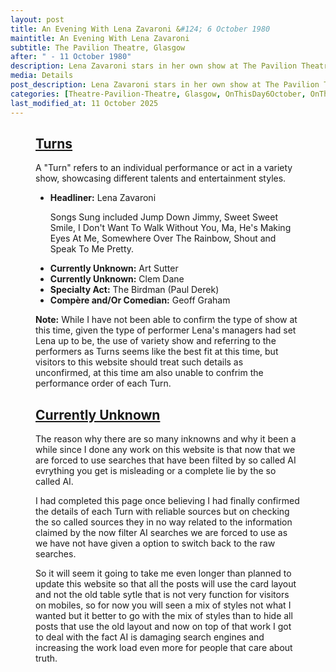 ```yaml
---
layout: post
title: An Evening With Lena Zavaroni &#124; 6 October 1980
maintitle: An Evening With Lena Zavaroni
subtitle: The Pavilion Theatre, Glasgow
after: " - 11 October 1980"
description: Lena Zavaroni stars in her own show at The Pavilion Theatre, Glasgow.
media: Details
post_description: Lena Zavaroni stars in her own show at The Pavilion Theatre, Glasgow.
categories: [Theatre-Pavilion-Theatre, Glasgow, OnThisDay6October, OnThisDay11October]
last_modified_at: 11 October 2025
---
```


<figure class="fig3">
<div class="CardLayout">
<div class="CardItem">
<h2 id="infobox1" class="infobox"><a href="#infobox1">Turns</a></h2>
<div class="CardItem split">
<p>A "Turn" refers to an individual performance or act in a variety show, showcasing different talents and entertainment styles.</p>
<ul>
<li>
<p><strong>Headliner:</strong> Lena Zavaroni</p>
<p>Songs Sung included Jump Down Jimmy, Sweet Sweet Smile, I Don't Want To Walk Without You, Ma, He's Making Eyes At Me, Somewhere Over The Rainbow, Shout and Speak To Me Pretty.</p>
</li>
<li><strong>Currently Unknown:</strong> Art Sutter</li>
<li><strong>Currently Unknown:</strong> Clem Dane</li>
<li><strong>Specialty Act:</strong> The Birdman (Paul Derek)</li>
<li><strong>Compère and/Or Comedian:</strong> Geoff Graham</li>
</ul>
<p><strong>Note:</strong>  While I have not been able to confirm the type of show at this time, given the type of performer Lena's managers had set Lena up to be, the use of variety show and referring to the performers as Turns seems like the best fit at this time, but visitors to this website should treat such details as unconfirmed, at this time am also unable to confrim the performance order of each Turn.</p>
</div></div></div>
</figure>

<figure class="fig3">
<div class="CardLayout">
<div class="CardItem">
<h2 id="infobox2" class="infobox"><a href="#infobox2">Currently Unknown</a></h2>
<div class="CardItem split">
<p>The reason why there are so many inknowns and why it been a while since I done any work on this website is that now that we are forced to use searches that have been filted by so called AI evrything you get is misleading or a complete lie by the so called AI.</p>
<p>I had completed this page once believing I had finally confirmed the details of each Turn with reliable sources but on checking the so called sources they in no way related to the information claimed by the now filter AI searches we are forced to use as we have not have given a option to switch back to the raw searches.</p>
<p> So it will seem it going to take me even longer than planned to update this website so that all the posts will use the card layout and not the old table sytle that is not very function for visitors on mobiles, so for now you will seen a mix of styles not what I wanted but it better to go with the mix of styles than to hide all posts that use the old layout and now on top of that work I got to deal with the fact AI is damaging search engines and increasing the work load even more for people that care about truth.</p>
</div></div></div>
</figure>
